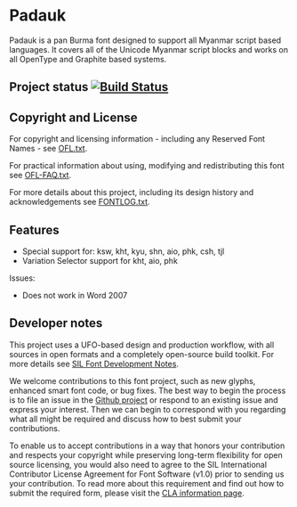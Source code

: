 # Padauk

Padauk is a pan Burma font designed to support all Myanmar script based languages.
It covers all of the Unicode Myanmar script blocks and works on all OpenType
and Graphite based systems.

## Project status [![Build Status](https://build.palaso.org/app/rest/builds/buildType:Fonts_Padauk/statusIcon)](https://build.palaso.org/viewType.html?buildTypeId=Fonts_Padauk&guest=1)


## Copyright and License
For copyright and licensing information - including any Reserved Font Names - see [OFL.txt](OFL.txt).

For practical information about using, modifying and redistributing this font see [OFL-FAQ.txt](OFL-FAQ.txt).

For more details about this project, including its design history and acknowledgements see [FONTLOG.txt](FONTLOG.txt).


## Features
* Special support for: ksw, kht, kyu, shn, aio, phk, csh, tjl
* Variation Selector support for kht, aio, phk

Issues:
* Does not work in Word 2007


## Developer notes

This project uses a UFO-based design and production workflow, with all sources in open formats and a completely open-source build toolkit. For more details see [SIL Font Development Notes](https://silnrsi.github.io/silfontdev/en-US/Introduction.html).

We welcome contributions to this font project, such as new glyphs, enhanced smart font code, or bug fixes. The best way to begin the process is to file an issue in the [Github project](https://github.com/silnrsi/font-padauk) or respond to an existing issue and express your interest. Then we can begin to correspond with you regarding what all might be required and discuss how to best submit your contributions.

To enable us to accept contributions in a way that honors your contribution and respects your copyright while preserving long-term flexibility for open source licensing, you would also need to agree to the SIL International Contributor License Agreement for Font Software (v1.0) prior to sending us your contribution. To read more about this requirement and find out how to submit the required form, please visit the [CLA information page](https://software.sil.org/fontcla).
